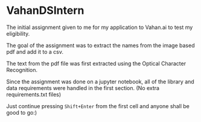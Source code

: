 # VahanDSIntern
The initial assignment given to me for my application to Vahan.ai to test my eligibility.

The goal of the assignment was to extract the names from the image based pdf and add it to a csv. 

The text from the pdf file was first extracted using the Optical Character Recognition.

Since the assignment was done on a jupyter notebook, all of the library and data requirements were handled in the first section. (No extra requirements.txt files)

Just continue pressing `Shift+Enter` from the first cell and anyone shall be good to go:)
